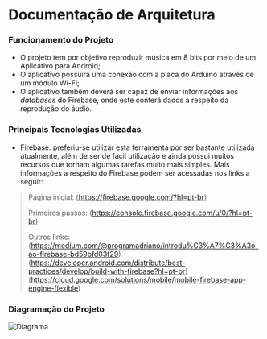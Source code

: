 # Documentação de Arquitetura

### Funcionamento do Projeto

* O projeto tem por objetivo reproduzir música em 8 bits por meio de um Aplicativo para Android;
* O aplicativo possuirá uma conexão com a placa do Arduino através de um módulo Wi-Fi;
* O aplicativo também deverá ser capaz de enviar informações aos _databases_ do Firebase, onde este conterá dados a respeito da reprodução do áudio.

### Principais Tecnologias Utilizadas

* Firebase: preferiu-se utilizar esta ferramenta por ser bastante utilizada atualmente, além de ser de fácil utilização e ainda possui muitos recursos que tornam algumas tarefas muito mais simples. Mais informações a respeito do Firebase podem ser acessadas nos links a seguir:

> Página inicial: (https://firebase.google.com/?hl=pt-br) 
>
> Primeiros passos: (https://console.firebase.google.com/u/0/?hl=pt-br)
>
> Outros links: (https://medium.com/@programadriano/introdu%C3%A7%C3%A3o-ao-firebase-bd59bfd03f29)
>               (https://developer.android.com/distribute/best-practices/develop/build-with-firebase?hl=pt-br)
>               (https://cloud.google.com/solutions/mobile/mobile-firebase-app-engine-flexible)

### Diagramação do Projeto
![Diagrama](https://www.draw.io/?lightbox=1&highlight=0000ff&edit=_blank&layers=1&nav=1&title=Diagrama%20de%20Arquitetura.html#R7Vxtc6M2EP41%2FngZvfH2MfHlep3pdTrNzLX3UQeyrSk2Hozz9usrDNhGEkQmIHDTzCSxBQjY3Wf32dXCDM%2FXz7%2BkdLv6lkQsniEQPc%2Fw5xlCgQPE33zgpRhwiFsMLFMeFUPwNPDAX1k5WB633POI7Wo7ZkkSZ3xbHwyTzYaFWW2MpmnyVN9tkcT1s27pkikDDyGN1dG%2FeJStilEfeafxr4wvV9WZoRsUW9a02rm8k92KRsnT2RC%2Bn%2BF5miRZ8Wn9PGdxLrtKLsVxXxq2Hi8sZZvM5ABMI%2BREEfJDRikInE%2FlDI803pc3O0NuLOa6W2HxaZl%2F%2BnXDQ05TsdvtNuYhzfhjUu0lTnXasbzH7KUSXJrsNxHLzw3E5qcVz9jDlob51idhKflZsnUsvsHj0Y8szdhz4%2B3Bo9CEsbFkzbL0RexSHuAFN05xzEuliuPI00lzsFLH6kxrbjlGS2NZHmc%2FyVN8KEVqKF5kJN7ZHM9uP4fcUKrinMLy2TgSdYwFiocQKNYIVBbPJrrNQS%2B%2BhTHd7XhYlwp75tnfuUmKGym%2B%2Fai2bMTlnW3Kv%2F4ojbc4DYsUTyFJUlxKsk9D1m4QGU2XLGvYp0EjZ%2FJ2NOKuxlIW5witX6ZOB%2BUZ%2Fki4uIGjwj8hIGPIg9VINU1xi%2BWR5%2B5GmkyBoxvIUxWSUKY6GMbx5rvZCjH1bcl%2Bhr8YerRVsv6539nBXl14CGuhhzW24A8BPefKoVcxhzbokTGhB6FfV7ijoMUUeNCRoYeITeh5F9GKebIRIMmDIE4ONG6dc4002vPNtRANbB4XByEawZWDkxiA0xsXnLLKCewOT4LfnmxAeFaJ1Zm5PPC1YjECH1ndRnZZmvzD5kmcpGJkI3ArBhc8jqUhGvPlJjc0YQRMjN%2FlaBOpQ3xbbljzKIqbKGwdzWmSCcUl%2BVGfAtAPfiFQAKzNFIjGoNAQ%2BIVqIvb70SNOUi09aAEpmNKnF%2Fa00CPHgWdO9MxvHjcdnehhm0U3Omp6gZWcAIHObhQrLAeqlKnBjQod0pez3bb5DrvmC0cBqF%2F2kQI0XZ18BCTSEeJDcRVd%2FToh7iIE4CcgwPUDuDCv5lxHxkM8qxmPIs5rLzZ4qjfQm8xopAr7Mg9SKwTGpEqZzEEDkipFkmrs%2BAARHJO6%2BgKb8VtRgTskYE1BOR6YlFrtOwoIpB68nMAmlNTywUdPTxyrxFhRiG9ALP5k2zSJ9q88L%2BlQ8fstd393twJidJpVHL%2FRxm3UcBQh62o4spC%2Fs5QvhEBzGdfLZlMU8FnRUa1zjCJjTeWjc4hoyfAkTndJ%2BKhzuiaK38rpgjHDEPKJpHMXkM4ZHpYncxxlsp4yPAwldwCHz9d0CVsvhAUMUm9oclnTLdsiX%2FFA3TMMrDAs87Lte60R%2B8NbI7okyl9FBcHThxtrFQQ4%2BRLCiNlKPUi8I1eRpvKGXEtRVaxrM%2FhISWdd9mqe2FWNPraqRjXF%2Beg5pzduMQeq%2BdAHKKgp6yOetu3HmhaQnYRpOIpasJrR%2BCeQtNmdfSJQZ4SucXX7vWtdnhO0X5m0vxtcujZ2upfB2C3S5Voyu53TiArPcSivfOW77FDBwikPJ1pgUfqQfH2ToLX6SuUdpkt433AX49Ipr76cImJybxV8CDybfAqZtFKYNrLT3bZ4rmPBn3N09QEdV%2FLMLlJgo0sT%2B%2BhqV4U1iYWrt5DhjIkMSKROD4C64cJVG9yRNNXFYbRP4OAL4tR1tHEE%2Bt5Ye20cPcakYWr%2BU2GnQfdwI9crg8E6sbCSqAYy3%2ByfPWJdIU9trVok6fpAHu%2BFMU2TMqprcv7I6564jwpaSyLZvELSU2QsjGMsEGNQf2zE97tzxkAqwRk%2Fr3U5iOVmrdO5hgPxh2zRUipKgbat0lpFCf%2Ff3aO0LYNxi3zYpL%2FngcaPh9i2yZt7fuO7LP8fsdl1lEocV8qHqygzTswzeWBrzPQYItlEtV7DWopcYaHVRCuj%2FE5fOZ1kauQ48mOZGiu0lhmRwfpPLFXrKsfV2g5FgF4lduiZD258x4MElX%2FrDAsG6Aac%2FUjTmxK39pMgp%2FUko5Y7iElidWJpgG5TthM2UkaiaKKtpQTVow0euS5PTF6GcHsu26rEtJumgF1fen5T50jtibfPlyMYl5h6dKTj%2BkjiSWipWtEu9YMkUKxioARWPhPykWRBPSevpMc1AvMqZu8m9lasHvUNHJ7n3ED39ONpVXyxVXqwbdqj5%2BrZQj1i20LVxP6%2FX15x5eeCNeuI1vJ4ck1NbD0I34FTEr7J8ztfcnVM7SVvcmmEVB7Kxive1Odoe%2Bw4a0tK1YUC80DXHsNGff5GJiYEKBTING7J8CIVvAbmUmToSOXYqXsM19RYpXMTtkM38G7cRtJDoNfNJj0XtU0bSNMOxKXeaaHi6%2Bmdr8Xupxfn4vt%2FAQ%3D%3D)
